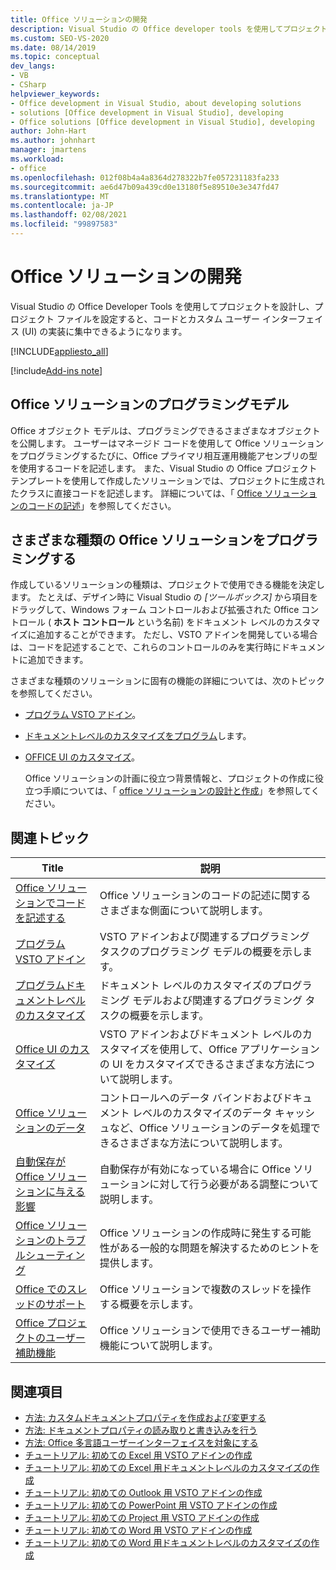 ```yaml
---
title: Office ソリューションの開発
description: Visual Studio の Office developer tools を使用してプロジェクトをデザインする方法について説明します。 また、コードとカスタムユーザーインターフェイス (UI) の実装を開始する方法についても説明します。
ms.custom: SEO-VS-2020
ms.date: 08/14/2019
ms.topic: conceptual
dev_langs:
- VB
- CSharp
helpviewer_keywords:
- Office development in Visual Studio, about developing solutions
- solutions [Office development in Visual Studio], developing
- Office solutions [Office development in Visual Studio], developing
author: John-Hart
ms.author: johnhart
manager: jmartens
ms.workload:
- office
ms.openlocfilehash: 012f08b4a4a8364d278322b7fe057231183fa233
ms.sourcegitcommit: ae6d47b09a439cd0e13180f5e89510e3e347fd47
ms.translationtype: MT
ms.contentlocale: ja-JP
ms.lasthandoff: 02/08/2021
ms.locfileid: "99897583"
---
```

# <a name="develop-office-solutions"></a>Office ソリューションの開発
  Visual Studio の Office Developer Tools を使用してプロジェクトを設計し、プロジェクト ファイルを設定すると、コードとカスタム ユーザー インターフェイス (UI) の実装に集中できるようになります。

 [!INCLUDE[appliesto_all](../vsto/includes/appliesto-all-md.md)]

[!include[Add-ins note](includes/addinsnote.md)]

## <a name="office-solutions-programming-model"></a>Office ソリューションのプログラミングモデル
 Office オブジェクト モデルは、プログラミングできるさまざまなオブジェクトを公開します。 ユーザーはマネージド コードを使用して Office ソリューションをプログラミングするたびに、Office プライマリ相互運用機能アセンブリの型を使用するコードを記述します。 また、Visual Studio の Office プロジェクト テンプレートを使用して作成したソリューションでは、プロジェクトに生成されたクラスに直接コードを記述します。 詳細については、「 [Office ソリューションのコードの記述](../vsto/writing-code-in-office-solutions.md)」を参照してください。

## <a name="program-different-types-of-office-solutions"></a>さまざまな種類の Office ソリューションをプログラミングする
 作成しているソリューションの種類は、プロジェクトで使用できる機能を決定します。 たとえば、デザイン時に Visual Studio の *[ツールボックス]* から項目をドラッグして、Windows フォーム コントロールおよび拡張された Office コントロール ( **ホスト コントロール** という名前) をドキュメント レベルのカスタマイズに追加することができます。 ただし、VSTO アドインを開発している場合は、コードを記述することで、これらのコントロールのみを実行時にドキュメントに追加できます。

 さまざまな種類のソリューションに固有の機能の詳細については、次のトピックを参照してください。

- [プログラム VSTO アドイン](../vsto/programming-vsto-add-ins.md)。

- [ドキュメントレベルのカスタマイズをプログラム](../vsto/programming-document-level-customizations.md)します。

- [OFFICE UI のカスタマイズ](../vsto/office-ui-customization.md)。

  Office ソリューションの計画に役立つ背景情報と、プロジェクトの作成に役立つ手順については、「 [office ソリューションの設計と作成](../vsto/designing-and-creating-office-solutions.md)」を参照してください。

## <a name="related-topics"></a>関連トピック

|Title|説明|
|-----------|-----------------|
|[Office ソリューションでコードを記述する](../vsto/writing-code-in-office-solutions.md)|Office ソリューションのコードの記述に関するさまざまな側面について説明します。|
|[プログラム VSTO アドイン](../vsto/programming-vsto-add-ins.md)|VSTO アドインおよび関連するプログラミング タスクのプログラミング モデルの概要を示します。|
|[プログラムドキュメントレベルのカスタマイズ](../vsto/programming-document-level-customizations.md)|ドキュメント レベルのカスタマイズのプログラミング モデルおよび関連するプログラミング タスクの概要を示します。|
|[Office UI のカスタマイズ](../vsto/office-ui-customization.md)|VSTO アドインおよびドキュメント レベルのカスタマイズを使用して、Office アプリケーションの UI をカスタマイズできるさまざまな方法について説明します。|
|[Office ソリューションのデータ](../vsto/data-in-office-solutions.md)|コントロールへのデータ バインドおよびドキュメント レベルのカスタマイズのデータ キャッシュなど、Office ソリューションのデータを処理できるさまざまな方法について説明します。|
|[自動保存が Office ソリューションに与える影響](./how-autosave-impacts-office-solutions.md)|自動保存が有効になっている場合に Office ソリューションに対して行う必要がある調整について説明します。|
|[Office ソリューションのトラブルシューティング](../vsto/troubleshooting-office-solutions.md)|Office ソリューションの作成時に発生する可能性がある一般的な問題を解決するためのヒントを提供します。|
|[Office でのスレッドのサポート](../vsto/threading-support-in-office.md)|Office ソリューションで複数のスレッドを操作する概要を示します。|
|[Office プロジェクトのユーザー補助機能](../vsto/accessibility-in-office-projects.md)|Office ソリューションで使用できるユーザー補助機能について説明します。|

## <a name="see-also"></a>関連項目
- [方法: カスタムドキュメントプロパティを作成および変更する](../vsto/how-to-create-and-modify-custom-document-properties.md)
- [方法: ドキュメントプロパティの読み取りと書き込みを行う](../vsto/how-to-read-from-and-write-to-document-properties.md)
- [方法: Office 多言語ユーザーインターフェイスを対象にする](../vsto/how-to-target-the-office-multilingual-user-interface.md)
- [チュートリアル: 初めての Excel 用 VSTO アドインの作成](../vsto/walkthrough-creating-your-first-vsto-add-in-for-excel.md)
- [チュートリアル: 初めての Excel 用ドキュメントレベルのカスタマイズの作成](../vsto/walkthrough-creating-your-first-document-level-customization-for-excel.md)
- [チュートリアル: 初めての Outlook 用 VSTO アドインの作成](../vsto/walkthrough-creating-your-first-vsto-add-in-for-outlook.md)
- [チュートリアル: 初めての PowerPoint 用 VSTO アドインの作成](../vsto/walkthrough-creating-your-first-vsto-add-in-for-powerpoint.md)
- [チュートリアル: 初めての Project 用 VSTO アドインの作成](../vsto/walkthrough-creating-your-first-vsto-add-in-for-project.md)
- [チュートリアル: 初めての Word 用 VSTO アドインの作成](../vsto/walkthrough-creating-your-first-vsto-add-in-for-word.md)
- [チュートリアル: 初めての Word 用ドキュメントレベルのカスタマイズの作成](../vsto/walkthrough-creating-your-first-document-level-customization-for-word.md)
